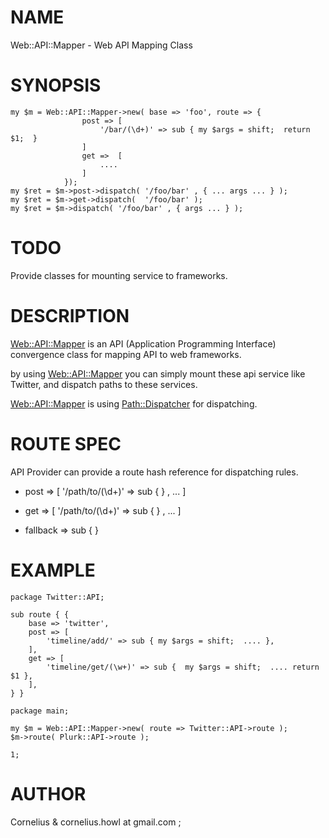 # NAME

Web::API::Mapper - Web API Mapping Class

# SYNOPSIS

    my $m = Web::API::Mapper->new( base => 'foo', route => {
                    post => [
                        '/bar/(\d+)' => sub { my $args = shift;  return $1;  }
                    ]
                    get =>  [ 
                        ....
                    ]
                });
    my $ret = $m->post->dispatch( '/foo/bar' , { ... args ... } );
    my $ret = $m->get->dispatch(  '/foo/bar' );
    my $ret = $m->dispatch( '/foo/bar' , { args ... } );

# TODO

Provide classes for mounting service to frameworks.

# DESCRIPTION

[Web::API::Mapper](http://search.cpan.org/perldoc?Web::API::Mapper) is an API (Application Programming Interface) convergence class for mapping
API to web frameworks.

by using [Web::API::Mapper](http://search.cpan.org/perldoc?Web::API::Mapper) you can simply mount these api service like
Twitter, and dispatch paths to these services.

[Web::API::Mapper](http://search.cpan.org/perldoc?Web::API::Mapper) is using [Path::Dispatcher](http://search.cpan.org/perldoc?Path::Dispatcher) for dispatching.

# ROUTE SPEC

API Provider can provide a route hash reference for dispatching rules.

- post => [ '/path/to/(\d+)' => sub {  } , ... ]

- get => [  '/path/to/(\d+)' => sub {  } , ... ]

- fallback => sub {    }

# EXAMPLE

    package Twitter::API;

    sub route { {
        base => 'twitter',
        post => [
            'timeline/add/' => sub { my $args = shift;  .... },
        ],
        get => [
            'timeline/get/(\w+)' => sub {  my $args = shift;  .... return $1 },
        ],
    } }

    package main;

    my $m = Web::API::Mapper->new( route => Twitter::API->route );
    $m->route( Plurk::API->route );

    1;



# AUTHOR

Cornelius & cornelius.howl at gmail.com ;